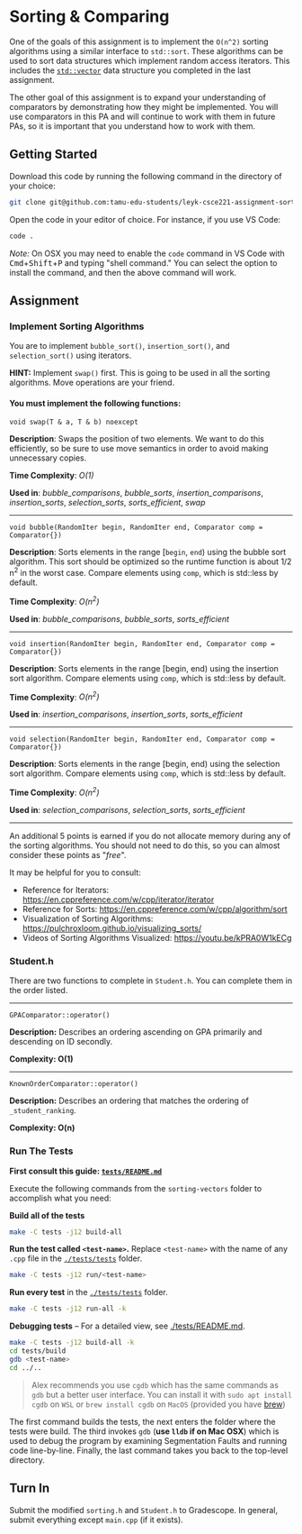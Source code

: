 # Sorting & Comparing

One of the goals of this assignment is to implement the `O(n^2)` sorting algorithms using a similar interface to `std::sort`. These algorithms can be used to sort data structures which implement random access iterators. This includes the [`std::vector`](https://en.cppreference.com/w/cpp/container/vector) data structure you completed in the last assignment.

The other goal of this assignment is to expand your understanding of comparators by demonstrating how they might be implemented. You will use comparators in this PA and will continue to work with them in future PAs, so it is important that you understand how to work with them.

## Getting Started
Download this code by running the following command in the directory of your choice:
```sh
git clone git@github.com:tamu-edu-students/leyk-csce221-assignment-sorting.git && cd leyk-csce221-assignment-sorting
```

Open the code in your editor of choice. For instance, if you use VS Code:
```sh
code .
```
*Note:* On OSX you may need to enable the `code` command in VS Code with <kbd>Cmd</kbd>+<kbd>Shift</kbd>+<kbd>P</kbd> and typing "shell command." You can select the option to install the command, and then the above command will work.

## Assignment
### Implement Sorting Algorithms
You are to implement `bubble_sort()`, `insertion_sort()`, and `selection_sort()` using iterators. 

**HINT:** Implement `swap()` first. This is going to be used in all the sorting algorithms. Move operations are your friend.

#### You must implement the following functions:

`void swap(T & a, T & b) noexcept`

**Description**: Swaps the position of two elements. We want to do this efficiently, so be sure to use move semantics in order to avoid making unnecessary copies.

**Time Complexity**: *O(1)*

**Used in**: *bubble_comparisons*, *bubble_sorts*, *insertion_comparisons*, *insertion_sorts*, *selection_sorts*, *sorts_efficient*, *swap*

----

`void bubble(RandomIter begin, RandomIter end, Comparator comp = Comparator{})`

**Description**: Sorts elements in the range \[`begin`, `end`) using the bubble sort algorithm. This sort should be optimized so the runtime function is about 1/2 n<sup>2</sup> in the worst case. Compare elements using `comp`, which is std::less by default.

**Time Complexity**: *O(n<sup>2</sup>)*

**Used in**: *bubble_comparisons*, *bubble_sorts*, *sorts_efficient*

----

`void insertion(RandomIter begin, RandomIter end, Comparator comp = Comparator{})`

**Description**: Sorts elements in the range \[begin, end) using the insertion sort algorithm. Compare elements using `comp`, which is std::less by default.

**Time Complexity**: *O(n<sup>2</sup>)*

**Used in**: *insertion_comparisons*, *insertion_sorts*, *sorts_efficient*

----

`void selection(RandomIter begin, RandomIter end, Comparator comp = Comparator{})`

**Description**: Sorts elements in the range \[begin, end) using the selection sort algorithm. Compare elements using `comp`, which is std::less by default.

**Time Complexity**: *O(n<sup>2</sup>)*

**Used in**: *selection_comparisons*, *selection_sorts*, *sorts_efficient*

----

An additional 5 points is earned if you do not allocate memory during any of the sorting algorithms. You should not need to do this, so you can almost consider these points as "*free*".

It may be helpful for you to consult:
- Reference for Iterators: https://en.cppreference.com/w/cpp/iterator/iterator
- Reference for Sorts: https://en.cppreference.com/w/cpp/algorithm/sort
- Visualization of Sorting Algorithms: https://pulchroxloom.github.io/visualizing_sorts/
- Videos of Sorting Algorithms Visualized: https://youtu.be/kPRA0W1kECg

### Student.h
There are two functions to complete in `Student.h`. You can complete them in the order listed.

----
`GPAComparator::operator()`

**Description:** Describes an ordering ascending on GPA primarily and descending on ID secondly.

**Complexity: O(1)**

----
`KnownOrderComparator::operator()`

**Description:** Describes an ordering that matches the ordering of `_student_ranking`.

**Complexity: O(n)**

### Run The Tests

**First consult this guide: [`tests/README.md`](./tests/README.md)**

Execute the following commands from the `sorting-vectors` folder to accomplish what you need:

**Build all of the tests**
```sh
make -C tests -j12 build-all
```

**Run the test called `<test-name>`.** Replace `<test-name>` with the name of any `.cpp` file in the [`./tests/tests`](./tests/tests) folder.
```sh
make -C tests -j12 run/<test-name>
```

**Run every test** in the [`./tests/tests`](./tests/tests) folder.
```sh
make -C tests -j12 run-all -k
```

**Debugging tests** &ndash; For a detailed view, see [./tests/README.md](./tests/README.md).
```sh
make -C tests -j12 build-all -k
cd tests/build
gdb <test-name>
cd ../..
```
> Alex recommends you use `cgdb` which has the same commands as `gdb` but a better user interface. You can install it with `sudo apt install cgdb` on `WSL` or `brew install cgdb` on `MacOS` (provided you have [brew](https://brew.sh))

The first command builds the tests, the next enters the folder where the tests were build. The third invokes `gdb` (**use `lldb` if on Mac OSX**) which is used to debug the program by examining Segmentation Faults and running code line-by-line. Finally, the last command takes you back to the top-level directory.

## Turn In
Submit the modified `sorting.h` and `Student.h` to Gradescope. In general, submit everything except `main.cpp` (if it exists).
